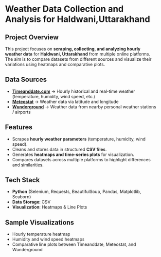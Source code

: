 # Weather Data Collection and Analysis for Haldwani,Uttarakhand

## Project Overview
This project focuses on **scraping, collecting, and analyzing hourly weather data** for **Haldwani, Uttarakhand** from multiple online platforms.  
The aim is to compare datasets from different sources and visualize their variations using heatmaps and comparative plots.

## Data Sources
- **[Timeanddate.com](https://www.timeanddate.com/)** → Hourly historical and real-time weather (temperature, humidity, wind speed, etc.)  
- **[Meteostat](https://meteostat.net/)** → Weather data via latitude and longitude  
- **[Wunderground](https://www.wunderground.com/)** → Weather data from nearby personal weather stations / airports  

## Features
- Scrapes **hourly weather parameters** (temperature, humidity, wind speed).  
- Cleans and stores data in structured **CSV files**.  
- Generates **heatmaps and time-series plots** for visualization.  
- Compares datasets across multiple platforms to highlight differences and similarities.  

## Tech Stack
- **Python** (Selenium, Requests, BeautifulSoup, Pandas, Matplotlib, Seaborn)  
- **Data Storage**: CSV  
- **Visualization**: Heatmaps & Line Plots  

## Sample Visualizations
- Hourly temperature heatmap  
- Humidity and wind speed heatmaps  
- Comparative line plots between Timeanddate, Meteostat, and Wunderground  
